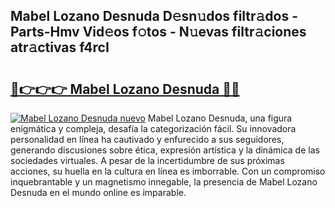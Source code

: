 ## Mabel Lozano Desnuda D𝚎sn𝚞dos filtr𝚊dos - Parts-Hmv Vid𝚎os f𝚘tos - N𝚞evas filtr𝚊ciones atr𝚊ctivas f4rcI

# <h2><a href="http://mbbzz26.tromn.icu/?c=Mabel+Lozano+Desnuda">🔗👉👉👉 Mabel Lozano Desnuda 🔗🔗</a></h2>

[![Mabel Lozano Desnuda nuevo](https://i.imgur.com/pEAQMta.gif)](http://mbbzz26.tromn.icu/?c=Mabel+Lozano+Desnuda)
Mabel Lozano Desnuda, una figura enigmática y compleja, desafía la categorización fácil. Su innovadora personalidad en línea ha cautivado y enfurecido a sus seguidores, generando discusiones sobre ética, expresión artística y la dinámica de las sociedades virtuales. A pesar de la incertidumbre de sus próximas acciones, su huella en la cultura en línea es imborrable. Con un compromiso inquebrantable y un magnetismo innegable, la presencia de Mabel Lozano Desnuda en el mundo online es imparable.
